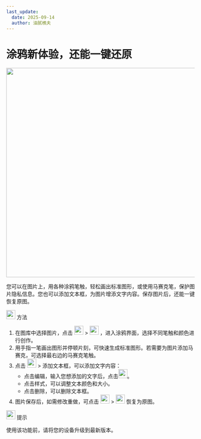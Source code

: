 ```yaml
---
last_update:
  date: 2025-09-14
  author: 油腻樵夫
---
```


# 涂鸦新体验，还能一键还原

<img src="https://tips-p01-drcn.dbankcdn.cn/MODEL/DOC/C00B031/resource/card/202512310dkjZd/zh-cn/image/figure/20005895_f002_galleryedit.png" width="560" height=""/>

您可以在图片上，用各种涂鸦笔触，轻松画出标准图形，或使用马赛克笔，保护图片隐私信息。您也可以添加文本框，为图片增添文字内容。保存图片后，还能一键恢复原图。

<img src="https://tips-p01-drcn.dbankcdn.cn/MODEL/EMUI/C00B030/resource/card/202503041becsx/zh-cn/image/common/buttons/fig_method.png" width="24" height="24"/> 方法

1.  在图库中选择图片，点击 <img src="https://tips-p01-drcn.dbankcdn.cn/MODEL/EMUI/C00B030/resource/card/202503041becsx/zh-cn/image/common/buttons/fig_method.png" width="24" height="24"/> > <img src="https://tips-p01-drcn.dbankcdn.cn/MODEL/EMUI/C00B030/resource/card/202512031Znvtc/zh-cn/image/common/buttons/penkitpenkit.png" width="24" height="24"/> ，进入涂鸦界面，选择不同笔触和颜色进行创作。
2.  用手指一笔画出图形并停顿片刻，可快速生成标准图形。若需要为图片添加马赛克，可选择最右边的马赛克笔触。
3.  点击 <img src="https://tips-p01-drcn.dbankcdn.cn/MODEL/EMUI/C00B030/resource/card/202512031Znvtc/zh-cn/image/common/buttons/ic_more.png" width="24" height="24"/> > 添加文本框，可以添加文字内容：
    +   点击编辑，输入您想添加的文字后，点击<img src="https://tips-p01-drcn.dbankcdn.cn/MODEL/EMUI/C00B030/resource/card/202512031Znvtc/zh-cn/image/common/buttons/ic_comfirm.png" width="24" height="24"/>。
    +   点击样式，可以调整文本颜色和大小。
    +   点击删除，可以删除文本框。
4.  图片保存后，如需修改重做，可点击 <img src="https://tips-p01-drcn.dbankcdn.cn/MODEL/EMUI/C00B030/resource/card/202512031Znvtc/zh-cn/image/common/buttons/ic_gallery_edit1.png" width="24" height="24"/> > <img src="https://tips-p01-drcn.dbankcdn.cn/MODEL/EMUI/C00B030/resource/card/202512031Znvtc/zh-cn/image/common/buttons/ic_gallery_restore_edit.png" width="24" height="24"/> 恢复为原图。

<img src="https://tips-p01-drcn.dbankcdn.cn/MODEL/EMUI/C00B030/resource/card/202508300vZjQz/zh-cn/image/common/buttons/fig_tips.png" width="24" height="24"/> 提示

使用该功能前，请将您的设备升级到最新版本。


